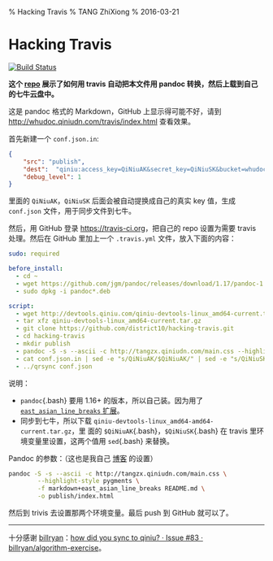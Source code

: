 % Hacking Travis
% TANG ZhiXiong
% 2016-03-21

Hacking Travis
==============

[![Build Status](https://travis-ci.org/district10/hacking-travis.svg?branch=master)](https://travis-ci.org/district10/hacking-travis)

**这个 [repo](https://github.com/district10/hacking-travis) 展示了如何用 travis
自动把本文件用 pandoc 转换，然后上载到自己的七牛云盘中。**

这是 pandoc 格式的 Markdown，GitHub 上显示得可能不好，请到
<http://whudoc.qiniudn.com/travis/index.html> 查看效果。

首先新建一个 `conf.json.in`:

```json
{
    "src": "publish",
    "dest":  "qiniu:access_key=QiNiuAK&secret_key=QiNiuSK&bucket=whudoc&key_prefix=travis/",
    "debug_level": 1
}
```

里面的 `QiNiuAK`，`QiNiuSK` 后面会被自动提换成自己的真实 key 值，生成
`conf.json` 文件，用于同步文件到七牛。

然后，用 GitHub 登录 <https://travis-ci.org>，把自己的 repo 设置为需要 travis
处理。然后在 GitHub 里加上一个 `.travis.yml` 文件，放入下面的内容：

```yml
sudo: required

before_install:
  - cd ~
  - wget https://github.com/jgm/pandoc/releases/download/1.17/pandoc-1.17-1-amd64.deb
  - sudo dpkg -i pandoc*.deb

script:
  - wget http://devtools.qiniu.com/qiniu-devtools-linux_amd64-current.tar.gz
  - tar xfz qiniu-devtools-linux_amd64-current.tar.gz
  - git clone https://github.com/district10/hacking-travis.git
  - cd hacking-travis
  - mkdir publish
  - pandoc -S -s --ascii -c http://tangzx.qiniudn.com/main.css --highlight-style pygments -f markdown+east_asian_line_breaks README.md -o publish/index.html
  - cat conf.json.in | sed -e "s/QiNiuAK/$QiNiuAK/" | sed -e "s/QiNiuSK/$QiNiuSK/" > conf.json
  - ../qrsync conf.json
```

说明：

  - `pandoc`{.bash} 要用 1.16+ 的版本，所以自己装。因为用了 [`east_asian_line_breaks`
    扩展](https://github.com/jgm/pandoc/issues/2586)。
  - 同步到七牛，所以下载 `qiniu-devtools-linux_amd64-amd64-current.tar.gz`，里
    面的 `$QiNiuAK`{.bash}，`$QiNiuSK`{.bash} 在 travis
    里环境变量里设置，这两个值用 `sed`{.bash} 来替换。

Pandoc 的参数：（这也是我自己 [博客](http://tangzx.qiniudn.com) 的设置）

```bash
pandoc -S -s --ascii -c http://tangzx.qiniudn.com/main.css \
        --highlight-style pygments \
        -f markdown+east_asian_line_breaks README.md \
        -o publish/index.html
```

然后到 trivis 去设置那两个环境变量。最后 push 到 GitHub 就可以了。

---

十分感谢 [billryan](https://github.com/billryan)：[how did you sync to qiniu? ·
Issue #83 · billryan/algorithm-exercise](https://github.com/billryan/algorithm-exercise/issues/83)。
